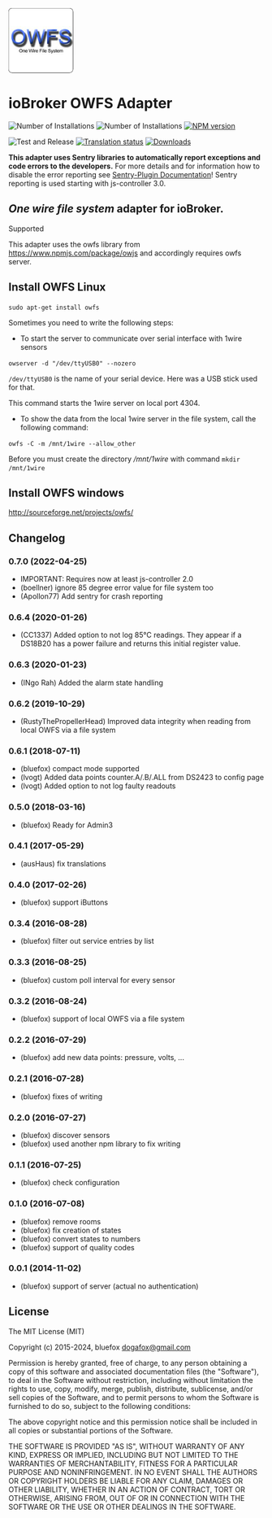 ![Logo](admin/owfs.png)
# ioBroker OWFS Adapter

![Number of Installations](http://iobroker.live/badges/owfs-installed.svg)
![Number of Installations](http://iobroker.live/badges/owfs-stable.svg)
[![NPM version](http://img.shields.io/npm/v/iobroker.owfs.svg)](https://www.npmjs.com/package/iobroker.owfs)

![Test and Release](https://github.com/ioBroker/ioBroker.owfs/workflows/Test%20and%20Release/badge.svg)
[![Translation status](https://weblate.iobroker.net/widgets/adapters/-/owfs/svg-badge.svg)](https://weblate.iobroker.net/engage/adapters/?utm_source=widget)
[![Downloads](https://img.shields.io/npm/dm/iobroker.owfs.svg)](https://www.npmjs.com/package/iobroker.owfs)

**This adapter uses Sentry libraries to automatically report exceptions and code errors to the developers.** For more details and for information how to disable the error reporting see [Sentry-Plugin Documentation](https://github.com/ioBroker/plugin-sentry#plugin-sentry)! Sentry reporting is used starting with js-controller 3.0.

## *One wire file system* adapter for ioBroker.

Supported

This adapter uses the owfs library from https://www.npmjs.com/package/owjs and accordingly requires owfs server.

## Install OWFS Linux

`sudo apt-get install owfs`

Sometimes you need to write the following steps:
- To start the server to communicate over serial interface with 1wire sensors 

`owserver -d "/dev/ttyUSB0" --nozero`

`/dev/ttyUSB0` is the name of your serial device. Here was a USB stick used for that.

This command starts the 1wire server on local port 4304.

- To show the data from the local 1wire server in the file system, call the following command: 

`owfs -C -m /mnt/1wire --allow_other`

Before you must create the directory */mnt/1wire* with command `mkdir /mnt/1wire`

## Install OWFS windows
http://sourceforge.net/projects/owfs/

## Changelog
### 0.7.0 (2022-04-25)
* IMPORTANT: Requires now at least js-controller 2.0
* (boellner) ignore 85 degree error value for file system too
* (Apollon77) Add sentry for crash reporting

### 0.6.4 (2020-01-26)
* (CC1337) Added option to not log 85°C readings. They appear if a DS18B20 has a power failure and returns this initial register value.

### 0.6.3 (2020-01-23)
* (INgo Rah) Added the alarm state handling

### 0.6.2 (2019-10-29)
* (RustyThePropellerHead) Improved data integrity when reading from local OWFS via a file system

### 0.6.1 (2018-07-11)
* (bluefox) compact mode supported
* (lvogt) Added data points counter.A/.B/.ALL from DS2423 to config page
* (lvogt) Added option to not log faulty readouts

### 0.5.0 (2018-03-16)
* (bluefox) Ready for Admin3

### 0.4.1 (2017-05-29)
* (ausHaus) fix translations

### 0.4.0 (2017-02-26)
* (bluefox) support iButtons

### 0.3.4 (2016-08-28)
* (bluefox) filter out service entries by list

### 0.3.3 (2016-08-25)
* (bluefox) custom poll interval for every sensor

### 0.3.2 (2016-08-24)
* (bluefox) support of local OWFS via a file system

### 0.2.2 (2016-07-29)
* (bluefox) add new data points: pressure, volts, ...

### 0.2.1 (2016-07-28)
* (bluefox) fixes of writing

### 0.2.0 (2016-07-27)
* (bluefox) discover sensors
* (bluefox) used another npm library to fix writing

### 0.1.1 (2016-07-25)
* (bluefox) check configuration

### 0.1.0 (2016-07-08)
* (bluefox) remove rooms
* (bluefox) fix creation of states
* (bluefox) convert states to numbers
* (bluefox) support of quality codes

### 0.0.1 (2014-11-02)
* (bluefox) support of server (actual no authentication)

## License

The MIT License (MIT)

Copyright (c) 2015-2024, bluefox <dogafox@gmail.com>

Permission is hereby granted, free of charge, to any person obtaining a copy
of this software and associated documentation files (the "Software"), to deal
in the Software without restriction, including without limitation the rights
to use, copy, modify, merge, publish, distribute, sublicense, and/or sell
copies of the Software, and to permit persons to whom the Software is
furnished to do so, subject to the following conditions:

The above copyright notice and this permission notice shall be included in
all copies or substantial portions of the Software.

THE SOFTWARE IS PROVIDED "AS IS", WITHOUT WARRANTY OF ANY KIND, EXPRESS OR
IMPLIED, INCLUDING BUT NOT LIMITED TO THE WARRANTIES OF MERCHANTABILITY,
FITNESS FOR A PARTICULAR PURPOSE AND NONINFRINGEMENT. IN NO EVENT SHALL THE
AUTHORS OR COPYRIGHT HOLDERS BE LIABLE FOR ANY CLAIM, DAMAGES OR OTHER
LIABILITY, WHETHER IN AN ACTION OF CONTRACT, TORT OR OTHERWISE, ARISING FROM,
OUT OF OR IN CONNECTION WITH THE SOFTWARE OR THE USE OR OTHER DEALINGS IN
THE SOFTWARE.
